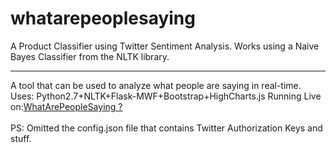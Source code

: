 # whatarepeoplesaying
A Product Classifier using Twitter Sentiment Analysis. Works using a Naive Bayes Classifier from the NLTK library.
_______
A tool that can be used to analyze what people are saying in real-time.
Uses: Python2.7+NLTK+Flask-MWF+Bootstrap+HighCharts.js
Running Live on:<a href="http://whatarepeoplesaying.herokuapp.com/">WhatArePeopleSaying ?</a>
<br><br>
PS: Omitted the config.json file that contains Twitter Authorization Keys and stuff.

